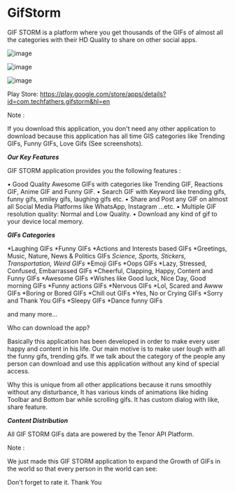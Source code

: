 # GifStorm
GIF STORM is a platform where you get thousands of the GIFs of almost all the categories with their HD Quality to share on other social apps.

![image](https://github.com/user-attachments/assets/b0cd12c1-cf85-4bb6-9f33-d226fd5f72c4)

![image](https://github.com/user-attachments/assets/f6a76009-f0bc-45c1-97e4-28a2a0a689e5)

![image](https://github.com/user-attachments/assets/abb40cc8-f3f5-4df8-89bd-a8544efc625a)

Play Store: https://play.google.com/store/apps/details?id=com.techfathers.gifstorm&hl=en

Note :

If you download this application, you don't need any other application to download because this application has all time GIS categories like Trending GIFs, Funny GIFs, Love Gifs (See screenshots).

***Our Key Features***

GIF STORM application provides you the following features :

• Good Quality Awesome GIFs with categories like Trending GIF, Reactions GIF, Anime GIF and Funny GIF.
• Search GIF with Keyword like trending gifs, funny gifs, smiley gifs, laughing gifs etc.
• Share and Post any GIF on almost all Social Media Platforms like WhatsApp, Instagram …etc.
• Multiple GIF resolution quality: Normal and Low Quality.
• Download any kind of gif to your device local memory.

***GIFs Categories***

*Laughing GIFs
*Funny GIFs
*Actions and Interests based GIFs
*Greetings, Music, Nature, News & Politics GIFs
*Science, Sports, Stickers, Transportation, Weird GIFs*
*Emoji GIFs
*Oops GIFs
*Lazy, Stressed, Confused, Embarrassed GIFs
*Cheerful, Clapping, Happy, Content and Funny GIFs
*Awesome GIFs
*Wishes like Good luck, Nice Day, Good morning GIFs
*Funny actions GIFs
*Nervous GIFs
*Lol, Scared and Awww GIFs
*Boring or Bored GIFs
*Chill out GIFs
*Yes, No or Crying GIFs
*Sorry and Thank You GIFs
*Sleepy GIFs
*Dance funny GIFs

and many more...

Who can download the app?

Basically this application has been developed in order to make every user happy and content in his life. Our main motive is to make user lough with all the funny gifs, trending gifs. If we talk about
the category of the people any person can download and use this application without any kind of special access.

Why this is unique from all other applications because it runs smoothly without any disturbance, It has various kinds of animations like hiding Toolbar and Bottom bar while scrolling gifs. It has custom
dialog with like, share feature.

***Content Distribution***

All GIF STORM GIFs data are powered by the Tenor API Platform.

Note :

We just made this GIF STORM application to expand the Growth of GIFs in the world so that every person in the world can see:

Don't forget to rate it. Thank You
